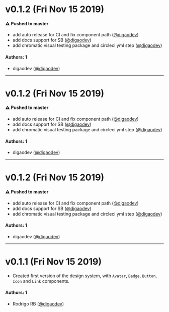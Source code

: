 # v0.1.2 (Fri Nov 15 2019)

#### ⚠️  Pushed to master

- add auto release for CI and fix component path  ([@digaodev](https://github.com/digaodev))
- add docs support for SB  ([@digaodev](https://github.com/digaodev))
- add chromatic visual testing package and circleci yml step  ([@digaodev](https://github.com/digaodev))

#### Authors: 1

- digaodev ([@digaodev](https://github.com/digaodev))

---

# v0.1.2 (Fri Nov 15 2019)

#### ⚠️  Pushed to master

- add auto release for CI and fix component path  ([@digaodev](https://github.com/digaodev))
- add docs support for SB  ([@digaodev](https://github.com/digaodev))
- add chromatic visual testing package and circleci yml step  ([@digaodev](https://github.com/digaodev))

#### Authors: 1

- digaodev ([@digaodev](https://github.com/digaodev))

---

# v0.1.2 (Fri Nov 15 2019)

#### ⚠️  Pushed to master

- add auto release for CI and fix component path  ([@digaodev](https://github.com/digaodev))
- add docs support for SB  ([@digaodev](https://github.com/digaodev))
- add chromatic visual testing package and circleci yml step  ([@digaodev](https://github.com/digaodev))

#### Authors: 1

- digaodev ([@digaodev](https://github.com/digaodev))

---

# v0.1.1 (Fri Nov 15 2019)

- Created first version of the design system, with `Avatar`, `Badge`, `Button`, `Icon` and `Link` components.

#### Authors: 1

- Rodrigo RB ([@digaodev](https://github.com/digaodev))
